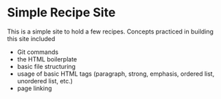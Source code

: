 # Simple Recipe Site
This is a simple site to hold a few recipes. Concepts practiced in building this site included
- Git commands
- the HTML boilerplate
- basic file structuring
- usage of basic HTML tags (paragraph, strong, emphasis, ordered list, unordered list, etc.)
- page linking
